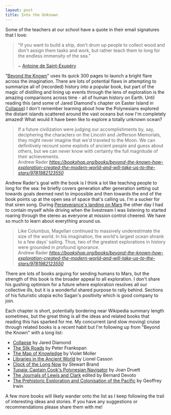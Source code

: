 ```yaml
---
layout: post
title: Into the Unknown
---
```


Some of the teachers at our school have a quote in their email signatures that I love:

> "If you want to build a ship, don't drum up people to collect wood and don't assign them tasks and work, but rather teach them to long for the endless immensity of the sea."
>
> ~ [Antoine de Saint-Exupéry](https://en.wikipedia.org/wiki/Antoine_de_Saint-Exupéry)

"[Beyond the Known](https://bookshop.org/books/beyond-the-known-how-exploration-created-the-modern-world-and-will-take-us-to-the-stars/9781982123550)" uses its quick 300 pages to launch a bright flare across the imagination.  There are lots of potential flaws in attempting to summarize all of (recorded) history into a popular book, but part of the magic of distilling and lining up events through the lens of exploration is the amazing comparisons across time - all of human history on Earth. Until reading this (and some of Jared Diamond's chapter on Easter Island in [Collapse](https://bookshop.org/books/collapse-how-societies-choose-to-fail-or-succeed/9780143117001)) I don't remember learning about how the Polynesians explored the distant islands scattered around the vast oceans but now I'm completely amazed! What would it have been like to explore a totally unknown ocean? 

<blockquote class="quoteback" darkmode="true" data-title="Beyond the Known, page 38" data-author="Andrew Rader" cite="https://bookshop.org/books/beyond-the-known-how-exploration-created-the-modern-world-and-will-take-us-to-the-stars/9781982123550">
<div>If a future civilization were judging our accomplishments by, say, deciphering the characters on the Lincoln and Jefferson Memorials, they might never imagine that we'd traveled to the Moon. We can definitively recount some exploits of ancient people and guess about others, but we can never know with certainty the full magnitude of their achievements.</div>
<footer>Andrew Rader<cite> <a href="https://bookshop.org/books/beyond-the-known-how-exploration-created-the-modern-world-and-will-take-us-to-the-stars/9781982123550">https://bookshop.org/books/beyond-the-known-how-exploration-created-the-modern-world-and-will-take-us-to-the-stars/9781982123550</a></cite></footer>
</blockquote><script note="" src="https://cdn.jsdelivr.net/gh/Blogger-Peer-Review/quotebacks@1/quoteback.js"></script>

Andrew Rader's goal with the book is I think a lot like teaching people to long for the sea: he briefly covers generation after generation setting out towards goals deemed next to impossible and then towards the end of the book points up at the open sea of space that's calling us. I'm a sucker for that siren song. During [Perseverance's landing on Mars](https://arstechnica.com/science/2021/02/humans-had-never-seen-a-spacecraft-land-on-another-planet-until-now/) the other day I had to contain myself while driving when the livestream I was listening to started roaring through the stereo as everyone at mission control cheered. We have so much to learn about everything around us.

<blockquote class="quoteback" darkmode="true" data-title="Beyond the Known, page 160" data-author="Andrew Rader" cite="https://bookshop.org/books/beyond-the-known-how-exploration-created-the-modern-world-and-will-take-us-to-the-stars/9781982123550">
<div>Like Columbus, Magellan continued to massively underestimate the size of the world. In his imagination, the world's largest ocean shrank to a few days' sailing. Thus, two of the greatest explorations in history were grounded in profound ignorance.</div>
<footer>Andrew Rader<cite> <a href="https://bookshop.org/books/beyond-the-known-how-exploration-created-the-modern-world-and-will-take-us-to-the-stars/9781982123550">https://bookshop.org/books/beyond-the-known-how-exploration-created-the-modern-world-and-will-take-us-to-the-stars/9781982123550</a></cite></footer>
</blockquote><script note="" src="https://cdn.jsdelivr.net/gh/Blogger-Peer-Review/quotebacks@1/quoteback.js"></script>

There are lots of books arguing for sending humans to Mars, but the strength of this book is the broader appeal to all exploration. I don't share his gushing optimism for a future where exploration resolves all our collective ills, but it is a wonderful shared purpose to rally behind. Sections of his futuristic utopia echo Sagan's positivity which is good company to join.

Each chapter is short, potentially bordering near Wikipedia summary length sometimes, but the great thing is all the ideas and related books that reading this has sparked for me. My concurrent (and slow moving) cruise through related books is a recent habit but I'm following up from "Beyond the Known" with a long list:
- [Collapse](https://bookshop.org/books/collapse-how-societies-choose-to-fail-or-succeed/9780143117001) by Jared Diamond
- [The Silk Roads](https://bookshop.org/books/the-silk-roads-a-new-history-of-the-world/9781101912379) by Peter Frankopan
- [The Map of Knowledge](https://bookshop.org/books/the-map-of-knowledge-a-thousand-year-history-of-how-classical-ideas-were-lost-and-found/9781101974063) by Violet Moller
- [Libraries in the Ancient World](https://bookshop.org/books/libraries-in-the-ancient-world-revised/9780300097214) by Lionel Casson
- [Clock of the Long Now](https://bookshop.org/books/the-clock-of-the-long-now-time-and-responsibility-revised/9780465007806) by Stewart Brand
- [Tupaia: Captain Cook's Polynesian Navigator](https://bookshop.org/books/tupaia-captain-cook-s-polynesian-navigator/9780995130906) by Joan Druett
- [The Journals of Lewis and Clark](https://bookshop.org/books/the-journals-of-lewis-and-clark-9780395859964/9780395859964) edited by Bernard Devoto
- [The Prehistoric Exploration and Colonisation of the Pacific](https://bookshop.org/books/the-prehistoric-exploration-and-colonisation-of-the-pacific/9780521476515) by Geoffrey Irwin

A few more books will likely wander onto the list as I keep following the trail of interesting ideas and stories. If you have any suggestions or recommendations please share them with me!